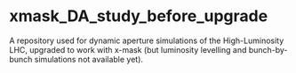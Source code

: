 # xmask_DA_study_before_upgrade
A repository used for dynamic aperture simulations of the High-Luminosity LHC, upgraded to work with x-mask (but luminosity levelling and bunch-by-bunch simulations not available yet).
